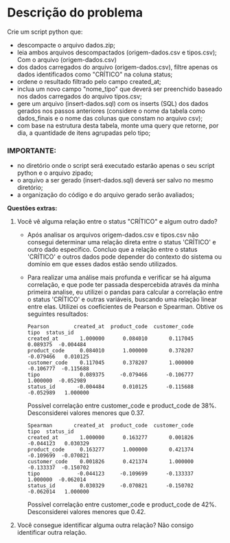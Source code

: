# Descrição do problema

Crie um script python que:

- descompacte o arquivo dados.zip;
- leia ambos arquivos descompactados (origem-dados.csv e tipos.csv);
  Com o arquivo (origem-dados.csv)
- dos dados carregados do arquivo (origem-dados.csv), filtre apenas os dados identificados como "CRÍTICO" na coluna status;
- ordene o resultado filtrado pelo campo created_at;
- inclua um novo campo "nome_tipo" que deverá ser preenchido baseado nos dados carregados do arquivo tipos.csv;
- gere um arquivo (insert-dados.sql) com os inserts (SQL) dos dados gerados nos passos anteriores (considere o nome da tabela como dados_finais e o nome das colunas que constam no arquivo csv);
- com base na estrutura desta tabela, monte uma query que retorne, por dia, a quantidade de itens agrupadas pelo tipo;

### IMPORTANTE:

- no diretório onde o script será executado estarão apenas o seu script python e o arquivo zipado;
- o arquivo a ser gerado (insert-dados.sql) deverá ser salvo no mesmo diretório;
- a organização do código e do arquivo gerado serão avaliados;

**Questões extras:**

1.  Você vê alguma relação entre o status "CRÍTICO" e algum outro dado?

    - Após analisar os arquivos origem-dados.csv e tipos.csv não consegui determinar uma relação direta entre o status 'CRÍTICO' e outro dado específico. Concluo que a relação entre o status 'CRÍTICO' e outros dados pode depender do contexto do sistema ou domínio em que esses dados estão sendo utilizados.
    - Para realizar uma análise mais profunda e verificar se há alguma correlação, e que pode ter passada despercebida através da minha primeira analise, eu utilizei o pandas para calcular a correlação entre o status 'CRÍTICO' e outras variáveis, buscando uma relação linear entre elas. Utilizei os coeficientes de Pearson e Spearman. Obtive os seguintes resultados:

          Pearson        created_at  product_code  customer_code      tipo  status_id
          created_at       1.000000      0.084010       0.117045  0.089375  -0.004484
          product_code     0.084010      1.000000       0.378207 -0.079466   0.010125
          customer_code    0.117045      0.378207       1.000000 -0.106777  -0.115688
          tipo             0.089375     -0.079466      -0.106777  1.000000  -0.052989
          status_id       -0.004484      0.010125      -0.115688 -0.052989   1.000000

      Possível correlação entre customer_code e product_code de 38%. Desconsiderei valores menores que 0.37.

          Spearman       created_at  product_code  customer_code      tipo  status_id
          created_at       1.000000      0.163277       0.001826 -0.044123   0.030329
          product_code     0.163277      1.000000       0.421374 -0.109699  -0.070821
          customer_code    0.001826      0.421374       1.000000 -0.133337  -0.150702
          tipo            -0.044123     -0.109699      -0.133337  1.000000  -0.062014
          status_id        0.030329     -0.070821      -0.150702 -0.062014   1.000000

      Possível correlação entre customer_code e product_code de 42%. Desconsiderei valores menores que 0.42.

2.  Você consegue identificar alguma outra relação?
    Não consigo identificar outra relação.
